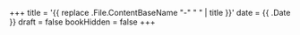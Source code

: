 +++
title = '{{ replace .File.ContentBaseName "-" " " | title }}'
date = {{ .Date }}
draft = false
bookHidden = false
+++

